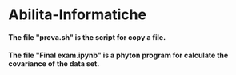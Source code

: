 # Abilita-Informatiche
#### The file "prova.sh" is the script for copy a file.
#### The file "Final exam.ipynb" is a phyton program for calculate the covariance of the data set.
